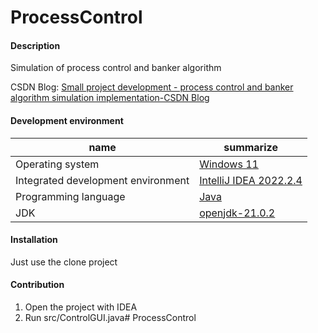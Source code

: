 # ProcessControl

#### Description
Simulation of process control and banker algorithm

CSDN Blog: [Small project development - process control and banker algorithm simulation implementation-CSDN Blog](https://blog.csdn.net/qq_63512036/article/details/136919897?spm=1001.2014.3001.5502)

#### Development environment

| name         | summarize                                                         |
| ------------ | ------------------------------------------------------------ |
| Operating system     | [Windows 11](https://www.microsoft.com/zh-cn/software-download/windows11) |
| Integrated development environment | [IntelliJ IDEA 2022.2.4](https://www.jetbrains.com/idea/)    |
| Programming language     | [Java](https://www.java.com/zh-CN/)                          |
| JDK          | [openjdk-21.0.2](https://jdk.java.net/21/)                   |

#### Installation

Just use the clone project

#### Contribution

1.  Open the project with IDEA
2.  Run src/ControlGUI.java# ProcessControl
